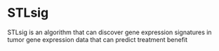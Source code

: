 # STLsig
STLsig is an algorithm that can discover gene expression signatures in tumor gene expression data that can predict treatment benefit
